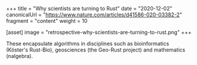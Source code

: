 +++
title = "Why scientists are turning to Rust"
date = "2020-12-02"
canonicalUrl = "https://www.nature.com/articles/d41586-020-03382-2"
fragment = "content"
weight = 10

[asset]
    image = "retrospective-why-scientists-are-turning-to-rust.png"
+++

These encapsulate algorithms in disciplines such as bioinformatics 
(Köster's Rust-Bio), geosciences (the Geo-Rust project) and mathematics 
(nalgebra).
